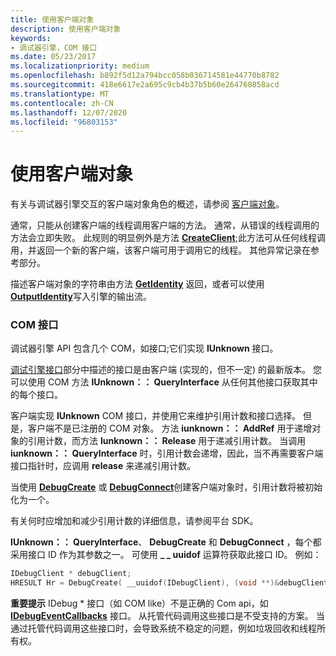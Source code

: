 ```yaml
---
title: 使用客户端对象
description: 使用客户端对象
keywords:
- 调试器引擎，COM 接口
ms.date: 05/23/2017
ms.localizationpriority: medium
ms.openlocfilehash: b892f5d12a794bcc058b036714581e44770b8782
ms.sourcegitcommit: 418e6617e2a695c9cb4b37b5b60e264760858acd
ms.translationtype: MT
ms.contentlocale: zh-CN
ms.lasthandoff: 12/07/2020
ms.locfileid: "96803153"
---
```

# <a name="using-client-objects"></a>使用客户端对象


有关与调试器引擎交互的客户端对象角色的概述，请参阅 [客户端对象](client-objects.md)。

通常，只能从创建客户端的线程调用客户端的方法。 通常，从错误的线程调用的方法会立即失败。 此规则的明显例外是方法 [**CreateClient**](/windows-hardware/drivers/ddi/dbgeng/nf-dbgeng-idebugclient5-createclient);此方法可从任何线程调用，并返回一个新的客户端，该客户端可用于调用它的线程。 其他异常记录在参考部分。

描述客户端对象的字符串由方法 [**GetIdentity**](/windows-hardware/drivers/ddi/dbgeng/nf-dbgeng-idebugclient5-getidentity) 返回，或者可以使用 [**OutputIdentity**](/windows-hardware/drivers/ddi/dbgeng/nf-dbgeng-idebugclient5-outputidentity)写入引擎的输出流。

### <a name="span-idcom_interfacesspanspan-idcom_interfacesspancom-interfaces"></a><span id="com_interfaces"></span><span id="COM_INTERFACES"></span>COM 接口

调试器引擎 API 包含几个 COM，如接口;它们实现 **IUnknown** 接口。

[调试引擎接口](client-com-interfaces.md)部分中描述的接口是由客户端 (实现的，但不一定) 的最新版本。 您可以使用 COM 方法 **IUnknown：： QueryInterface** 从任何其他接口获取其中的每个接口。

客户端实现 **IUnknown** COM 接口，并使用它来维护引用计数和接口选择。 但是，客户端不是已注册的 COM 对象。 方法 **iunknown：： AddRef** 用于递增对象的引用计数，而方法 **Iunknown：： Release** 用于递减引用计数。 当调用 **iunknown：： QueryInterface** 时，引用计数会递增，因此，当不再需要客户端接口指针时，应调用 **release** 来递减引用计数。

当使用 [**DebugCreate**](/windows-hardware/drivers/ddi/dbgeng/nf-dbgeng-debugcreate) 或 [**DebugConnect**](/windows-hardware/drivers/ddi/dbgeng/nf-dbgeng-debugconnect)创建客户端对象时，引用计数将被初始化为一个。

有关何时应增加和减少引用计数的详细信息，请参阅平台 SDK。

**IUnknown：： QueryInterface**、 **DebugCreate** 和 **DebugConnect** ，每个都采用接口 ID 作为其参数之一。 可使用 **\_ \_ uuidof** 运算符获取此接口 ID。 例如：

```cpp
IDebugClient * debugClient;
HRESULT Hr = DebugCreate( __uuidof(IDebugClient), (void **)&debugClient );
```

**重要提示**  IDebug \* 接口（如 COM like）不是正确的 Com api，如 [**IDebugEventCallbacks**](/windows-hardware/drivers/ddi/dbgeng/nn-dbgeng-idebugeventcallbacks) 接口。 从托管代码调用这些接口是不受支持的方案。 当通过托管代码调用这些接口时，会导致系统不稳定的问题，例如垃圾回收和线程所有权。

 

 

